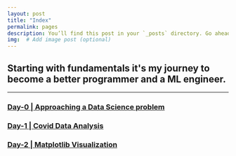 ```yaml
---
layout: post
title: "Index"
permalink: pages
description: You’ll find this post in your `_posts` directory. Go ahead and edit it and re-build the site to see your changes. # Add post description (optional)
img:  # Add image post (optional)
---
```


## Starting with fundamentals it's my journey to become a better programmer and a ML engineer.

---

### [Day-0 |  Approaching a Data Science problem](http://aashutoshtrivedi.github.io/100-Days-of-DataScience/Day0/)

### [Day-1 |  Covid Data Analysis](http://aashutoshtrivedi.github.io/100-Days-of-DataScience/Day1/)

### [Day-2 |  Matplotlib Visualization](http://aashutoshtrivedi.github.io/100-Days-of-DataScience/Day2/)
<!-- ### [Day-1 | Introduction to Data Preprocessing](http://aashutoshtrivedi.github.io/100-Days-of-DataScience/Day1/)
### [Day-2 | Introduction to Data Preprocessing](http://aashutoshtrivedi.github.io/100-Days-of-DataScience/Day2/)
### [Day-3 | Introduction to Data Preprocessing](http://aashutoshtrivedi.github.io/100-Days-of-DataScience/Day3/)
### [Day-4 | Introduction to Data Preprocessing](http://aashutoshtrivedi.github.io/100-Days-of-DataScience/Day4/)
### [Day-5 | Introduction to Data Preprocessing](http://aashutoshtrivedi.github.io/100-Days-of-DataScience/Day5/)
### [Day-6 | Introduction to Data Preprocessing](http://aashutoshtrivedi.github.io/100-Days-of-DataScience/Day6/) -->

